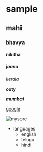 # sample

## mahi

### bhavya

#### nikitha

##### jaanu
*kerala*

**ooty**

***mumbai***

[google](https://getpocket.com/explore/item/a-century-of-reading-the-10-books-that-defined-the-1990s?utm_source=pocket-newtab-intl-en)

![mysore](https://www.karnatakatourism.org/wp-content/uploads/2020/05/Mysore-Palace_0.jpg)

* languages
   * english
   * telugu
   * hindi
